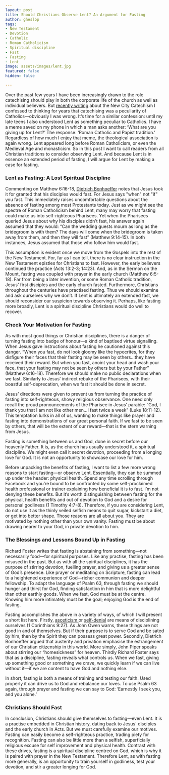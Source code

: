 ```yaml
---
layout: post
title: Should Christians Observe Lent? An Argument for Fasting
author: gheslop
tags:
- New Testament
- Devotion
- Catholic
- Roman Catholicism
- Spiritual discipline
- Fast
- Fasting
- Lent
image: assets/images/lent.jpg
featured: false
hidden: false

---
```

Over the past few years I have been increasingly drawn to the role catechising should play in both the corporate life of the church as well as individual believers. But [recently writing](https://africa.thegospelcoalition.org/article/the-new-city-catechism-in-africa/ "New City Catechism At TGCA") about the New City Catechism I confessed to thinking for years that catechising was a peculiarity of Catholics—obviously I was wrong. It’s time for a similar confession: until my late teens I also understood Lent as something peculiar to Catholics. I have a meme saved on my phone in which a man asks another: ‘What are you giving up for Lent?’ The response: ‘Roman Catholic and Papist tradition.’ Regardless of how much I enjoy that meme, the theological association is again wrong. Lent appeared long before Roman Catholicism, or even the Medieval Age and monasticism. So in this post I want to call readers from all Christian traditions to consider observing Lent. And because Lent is in essence an extended period of fasting, I will argue for Lent by making a case for fasting.

### Lent as Fasting: A Lost Spiritual Discipline

Commenting on Matthew 6:16-18, [Dietrich Bonhoeffer](https://rekindle.co.za/content/bonhoeffer-on-the-cost-of-discipleship/ "The Cost Of Discipleship") notes that Jesus took it for granted that his disciples would fast. For Jesus says "when" not "if" you fast. This immediately raises uncomfortable questions about the absence of fasting among most Protestants today. Just as we might see the spectre of Roman Catholicism behind Lent, many may worry that fasting could make us into self-righteous Pharisees. Yet when the Pharisees queried Jesus about why his disciples didn’t fast, his answer again assumed that they would: “Can the wedding guests mourn as long as the bridegroom is with them? The days will come when the bridegroom is taken away from them, and then they will fast” (Matthew 9:14-15). In both instances, Jesus assumed that those who follow him would fast.

This assumption is evident once we move from the Gospels into the rest of the New Testament. For, far as I can tell, there is no clear instruction in the New Testament epistles for Christians to fast. However, the early believers continued the practice (Acts 13:2-3; 14:23). And, as in the Sermon on the Mount, fasting was coupled with prayer in the early church (Matthew 6:5-18). Far from being a later invention, or some Roman Catholic tradition, Jesus’ first disciples and the early church fasted. Furthermore, Christians throughout the centuries have practised fasting. Thus we should examine and ask ourselves why we don’t. If Lent is ultimately an extended fast, we should reconsider our suspicion towards observing it. Perhaps, like fasting more broadly, Lent is a spiritual discipline Christians would do well to recover.

### Check Your Motivation for Fasting

As with most good things or Christian disciplines, there is a danger of turning fasting into badge of honour—a kind of baptised virtue signalling. When Jesus gave instructions about fasting he cautioned against this danger. “When you fast, do not look gloomy like the hypocrites, for they disfigure their faces that their fasting may be seen by others...they have received their reward. But when you fast, anoint your head and wash your face, that your fasting may not be seen by others but by your Father” (Matthew 6:16-18). Therefore we should make no public declarations when we fast. Similarly to Jesus’ indirect rebuke of the Pharisees, with their boastful self-deprecation, when we fast it should be done in secret.

Jesus’ directions were given to prevent us from turning the practice of fasting into self-righteous, showy religious observance. One need only recall the proud pronouncements of the Pharisee in Jesus’ parable: “God, I thank you that I am not like other men…I fast twice a week” (Luke 18:11-12). This temptation lurks in all of us, wanting to make things like prayer and fasting into demonstrations of our great personal faith. If we fast to be seen by others, that will be the extent of our reward—that is the stern warning from Jesus.

Fasting is something between us and God, done in secret before our heavenly Father. It is, as the church has usually understood it, a spiritual discipline. We might even call it secret devotion, proceeding from a longing love for God. It is not an opportunity to showcase our love for him.

Before unpacking the benefits of fasting, I want to list a few more wrong reasons to start fasting—or observe Lent. Essentially, they can be summed up under the header: physical health. Spend any time scrolling through Facebook and you’re bound to be confronted by some self-proclaimed health professional or trainer explaining how beneficial it is to fast. I’m not denying these benefits. But it’s worth distinguishing between fasting for the physical, health benefits and out of devotion to God and a desire for personal godliness (1 Timothy 4:7-8). Therefore, if you are considering Lent, do not use it as the thinly veiled selfish means to quit sugar, kickstart a diet, or get into better shape. Those reasons are all about you. They are motivated by nothing other than your own vanity. Fasting must be about drawing nearer to your God, in private devotion to him.

### The Blessings and Lessons Bound Up in Fasting

Richard Foster writes that fasting is abstaining from something—not necessarily food—for spiritual purposes. Like any practise, fasting has been misused in the past. But as with all the spiritual disciplines, it has the purpose of stirring devotion, fuelling prayer, and giving us a greater sense of God’s presence. Like prayer or meditating on Scripture, fasting can lead to a heightened experience of God—richer communion and deeper fellowship. To adapt the language of Psalm 63, through fasting we should hunger and thirst for God, finding satisfaction in him that is more delightful than other earthly goods. When we fast, God must be at the centre. Knowing him more intimately must be the goal; enjoying God is the end of fasting.

Fasting accomplishes the above in a variety of ways, of which I will present a short list here. Firstly, [asceticism ](https://rekindle.co.za/content/john-owen-and-asceticism/ "John Owen On Asceticism")or [self-denial](https://rekindle.co.za/content/unpopular-christianity/ "John Calvin On Self-Denial") are means of disciplining ourselves (1 Corinthians 9:27). As John Owen warns, these things are not good in and of themselves. But if their purpose is to serve God and be sated by him, then by the Spirit they can possess great power. Secondly, Dietrich Bonhoeffer argued that austerity and privation emphasise the estrangement of our Christian citizenship in this world. More simply, John Piper speaks about stirring our “homesickness” for heaven. Thirdly Richard Foster says that as a discipline, fasting reveals what controls us. When we fast, giving up something good or something we crave, we quickly learn if we can live without it—if we are content to have God and nothing else.

In short, fasting is both a means of training and testing our faith. Used properly it can drive us to God and rebalance our loves. To use Psalm 63 again, through prayer and fasting we can say to God: ‘Earnestly I seek you, and you alone.’

### Christians Should Fast

In conclusion, Christians should give themselves to fasting—even Lent. It is a practise embedded in Christian history, dating back to Jesus' disciples and the early church in Acts. But we must carefully examine our motives. Fasting can easily become a self-righteous practice, trading piety for recognition. Fasting can also be little more than a selfish, superficially religious excuse for self improvement and physical health. Contrast with these drives, fasting is a spiritual discipline centred on God, which is why it is paired with prayer in the New Testament. Therefore Lent, as with fasting more generally, is an opportunity to train yourself in godliness, test your devotion, and stir a greater longing for God.